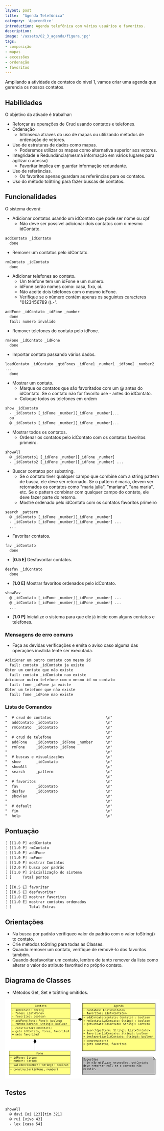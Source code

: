 ```yaml
---
layout: post
title:  "Agenda Telefônica"
category: 'Apprendice'
introduction: Agenda telefônica com vários usuários e favoritos.
description: 
image: '/assets/02_3_agenda/figura.jpg'
tags:
- composição
- mapas
- excessões
- ordenação
- favoritos
---
```


Ampliando a atividade de contatos do nível 1, vamos criar uma agenda que gerencia os nossos contatos.

## Habilidades
O objetivo da ativade é trabalhar:
- Reforçar as operações de Crud usando contatos e telefones.
- Ordenação
    - Intrínseca atraves do uso de mapas ou utilizando métodos de ordenação de vetores.
- Uso de estruturas de dados como mapas.
    - Poderemos utilizar os mapas como alternativa superior aos vetores.
- Integridade e Redundância(mesma informação em vários lugares para agilizar o acesso)
    - Favoritar implica em guardar informação redundante.
- Uso de referências.
    - Os favoritos apenas guardam as referências para os contatos.
- Uso do método toString para fazer buscas de contatos.

## Funcionalidades

O sistema deverá:

- Adicionar contatos usando um idContato que pode ser nome ou cpf
    - Não deve ser possível adicionar dois contatos com o mesmo idContato.

```
addContato _idContato
  done
```


- Remover um contatos pelo idContato.

```
rmContato _idContato
  done
```

- Adicionar telefones ao contato.
    - Um telefone tem um idFone e um numero.
    - idFone serão nomes como: casa, fixo, oi.
    - Não aceite dois telefones com o mesmo idFone.
    - Verifique se o número contém apenas os seguintes caracteres "0123456789 ().-".

```
addFone _idContato _idFone _number 
  done
  fail: numero invalido
```


- Remover telefones do contato pelo idFone.

```
rmFone _idContato _idFone
  done
```


- Importar contato passando vários dados.

```
loadContato _idContato _qtdFones _idFone1 _number1 _idfone2 _number2 ...
  done
```


- Mostrar um contato.
    - Marque os contatos que são favoritados com um @ antes do idContato. Se o contato não for favorito use - antes do idContato.
    - Coloque todos os telefones em ordem

```
show _idContato
  - _idContato [_idFone _number][_idFone _number]...
  ou
  @ _idContato [_idFone _number][_idFone _number]...
```     



- Mostrar todos os contatos.
    - Ordenar os contatos pelo idContato com os contatos favoritos primeiro.

```
showAll
  @ _idContato1 [_idFone _number][_idFone _number]
  - _idContato2 [_idFone _number][_idFone _number] ...
```     


- Buscar contatos por substring.
    - Se o contato tiver qualquer campo que combine com a string pattern de busca, ele deve ser retornado. Se o pattern é maria, devem ser retornados os contatos como "maria julia", "mariana", "ana maria", etc. Se o pattern combinar com qualquer campo do contato, ele deve fazer parte do retorno.
    - Mostre ordenado pelo idContato com os contatos favoritos primeiro

```
search _pattern
  @ _idContato [_idFone _number][_idFone _number]
  - _idContato [_idFone _number][_idFone _number] ...
  ...
```


- Favoritar contatos.

```
fav _idContato
  done
```

- **[0.5 E]** Desfavoritar contatos.

```
desfav _idContato
  done
```


- **[1.0 E]** Mostrar favoritos ordenados pelo idContato.

```
showFav
  @ _idContato [_idFone _number][_idFone _number] ...
  @ _idContato [_idFone _number][_idFone _number] ...
  ...
```


- **[1.0 P]** Inicialize o sistema para que ele já inicie com alguns contatos e telefones.

### Mensagens de erro comuns

- Faça as devidas verificações e emita o aviso caso alguma das operações inválida tente ser executada.

```
Adicionar um outro contato com mesmo id
  fail: contato _idContato ja existe
Obter um contato que não existe
  fail: contato _idContato nao existe
Adicionar outro telefone com o mesmo id no contato
  fail: fone _idFone ja existe
Obter um telefone que não existe
  fail: fone _idFone nao existe
```


### Lista de Comandos

```
"  # crud de contatos                         \n"
"  addContato _idContato                      \n"
"  rmContato  _idContato                      \n"
"                                             \n"
"  # crud de telefone                         \n"
"  addFone    _idContato _idFone _number      \n"
"  rmFone     _idContato _idFone              \n"
"                                             \n"
"  # buscas e visualizações                   \n"
"  show       _idContato                      \n"
"  showAll                                    \n"
"  search     _pattern                        \n"
"                                             \n"
"  # favoritos                                \n"
"  fav        _idContato                      \n"
"  desfav     _idContato                      \n"
"  showFav                                    \n"
"                                             \n"
"  # default                                  \n"
"  fim                                        \n"
"  help                                       \n"
```

## Pontuação

```
[ ][1.0 P] addContato
[ ][1.0 P] rmContato
[ ][1.0 P] addFone
[ ][1.0 P] rmFone
[ ][1.0 P] mostrar Contatos
[ ][2.0 P] busca por padrão
[ ][1.0 P] inicialização do sistema
[ ]     Total pontos

[ ][0.5 E] favoritar
[ ][0.5 E] desfavoritar
[ ][1.0 E] mostrar favoritos
[ ][1.0 E] mostrar contatos ordenados
[ ]        Total Extras
```


## Orientações
- Na busca por padrão verifiqueo valor do padrão com o valor toString() to contato.
- Crie métodos toString para todas as Classes.
- Quando remover um contato, verifique de removê-lo dos favoritos também.
- Quando desfavoritar um contato, lembre de tanto remover da lista como alterar o valor do atributo favorited no próprio contato.

## Diagrama de Classes

- Métodos Get, Set e toString omitidos.

![](/assets/02_3_agenda/diagrama.png)

## Testes

```

showAll
  @ davi [oi 123][tim 321]
  @ rui [vivo 43]
  - lex [casa 54]

```

